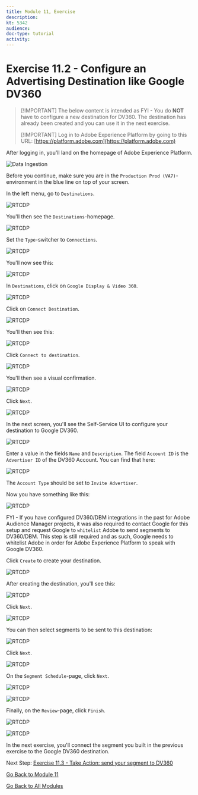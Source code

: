 ```yaml
---
title: Module 11, Exercise
description: 
kt: 5342
audience: 
doc-type: tutorial
activity: 
---
```


# Exercise 11.2 - Configure an Advertising Destination like Google DV360

>[!IMPORTANT] The below content is intended as FYI - You do **NOT** have to configure a new destination for DV360. The destination has already been created and you can use it in the next exercise.
>
>[!IMPORTANT] Log in to Adobe Experience Platform by going to this URL: [https://platform.adobe.com](https://platform.adobe.com)

After logging in, you'll land on the homepage of Adobe Experience Platform.

![Data Ingestion](./images/home.png)

Before you continue, make sure you are in the ``Production Prod (VA7)``-environment in the blue line on top of your screen.

In the left menu, go to ``Destinations``.

![RTCDP](./images/rtcdpmenudest.png)

You'll then see the ``Destinations``-homepage.

![RTCDP](./images/rtcdp.png)

Set the ``Type``-switcher to ``Connections``.

![RTCDP](./images/rtcdpconn.png)

You'll now see this:

![RTCDP](./images/rtcdpconn1.png)

In ``Destinations``, click on ``Google Display & Video 360``.

![RTCDP](./images/rtcdpgoogle.png)

Click on ``Connect Destination``.

![RTCDP](./images/rtcdpgooglecreate.png)

You'll then see this:

![RTCDP](./images/rtcdpgooglecreate1.png)

Click ``Connect to destination``.

![RTCDP](./images/rtcdpgooglecreate2.png)

You'll then see a visual confirmation.

![RTCDP](./images/rtcdpgooglecreate3.png)

Click ``Next``.

![RTCDP](./images/next.png)

In the next screen, you'll see the Self-Service UI to configure your destination to Google DV360.

![RTCDP](./images/rtcdpgooglecreatedest.png)

Enter a value in the fields ``Name`` and ``Description``.
The field ``Account ID`` is the ``Advertiser ID`` of the DV360 Account. You can find that here:

![RTCDP](./images/rtcdpgoogledv360advid.png)

The ``Account Type`` should be set to ``Invite Advertiser``.

Now you have something like this:

![RTCDP](./images/rtcdpgoogldv360new.png)

FYI - If you have configured DV360/DBM integrations in the past for Adobe Audience Manager projects, it was also required to contact Google for this setup and request Google to ``whitelist`` Adobe to send segments to DV360/DBM. This step is still required and as such, Google needs to whitelist Adobe in order for Adobe Experience Platform to speak with Google DV360.

Click ``Create`` to create your destination.

![RTCDP](./images/rtcdpcreatedest.png)

After creating the destination, you'll see this:

![RTCDP](./images/rtcdpcreatedest1.png)

Click ``Next``.

![RTCDP](./images/next.png)

You can then select segments to be sent to this destination:

![RTCDP](./images/rtcdpselseg.png)

Click ``Next``.

![RTCDP](./images/next.png)

On the ``Segment Schedule``-page, click ``Next``.

![RTCDP](./images/rtcdpselseg1.png)

![RTCDP](./images/next.png)

Finally, on the ``Review``-page, click ``Finish``.

![RTCDP](./images/rtcdpselseg2.png)

![RTCDP](./images/finish.png)

In the next exercise, you'll connect the segment you built in the previous exercise to the Google DV360 destination.

Next Step: [Exercise 11.3 - Take Action: send your segment to DV360](./ex3.md)

[Go Back to Module 11](./README.md)

[Go Back to All Modules](../../README.md)
